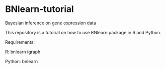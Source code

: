 # BNlearn-tutorial
Bayesian inference on gene expression data

This repository is a tutorial on how to use BNlearn package in R and Python.

Requirements:

R:
bnlearn
igraph

Python:
bnlearn
